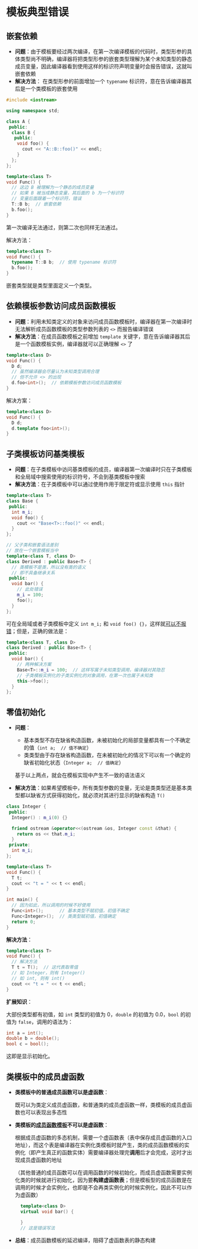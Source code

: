 # 模板典型错误

## 嵌套依赖

- **问题**：由于模板要经过两次编译，在第一次编译模板的代码时，类型形参的具体类型尚不明确，编译器将把类型形参的嵌套类型理解为某个未知类型的静态成员变量，因此编译器看到使用这样的标识符声明变量时会报告错误，这就叫嵌套依赖
- **解决方法**：
  在类型形参的前面增加一个 `typename` 标识符，意在告诉编译器其后是一个类模板的嵌套使用

```cpp
#include <iostream>

using namespace std;

class A {
 public:
  class B {
   public:
    void foo() {
      cout << "A::B::foo()" << endl;
    }
  };
};

template<class T>
void Func() {
  // 这边 B 被理解为一个静态的成员变量
  // 如果 B 被当成静态变量，其后面的 b 为一个标识符
  // 变量后面跟着一个标识符，错误
  T::B b;  // 嵌套依赖
  b.foo();
}
```

第一次编译无法通过，则第二次也同样无法通过。

解决方法：

```cpp
template<class T>
void Func() {
  typename T::B b;  // 使用 typename 标识符
  b.foo();
}
```

嵌套类型就是类型里面定义一个类型。

## 依赖模板参数访问成员函数模板

- **问题**：利用未知类定义的对象来访问成员函数模板时，编译器在第一次编译时无法解析成员函数模板的类型参数列表的 `<>` 而报告编译错误
- **解决方法**：在成员函数模板之前增加 `template` 关键字，意在告诉编译器其后是一个函数模板实例，编译器就可以正确理解 `<>` 了

```cpp
template<class D>
void Func() {
  D d;
  // 虽然编译器会尽量认为未知类型调用合理
  // 但不允许 <> 的出现
  d.foo<int>();  // 依赖模板参数访问成员函数模板
}
```

解决方案：

```cpp
template<class D>
void Func() {
  D d;
  d.template foo<int>();
}
```

## 子类模板访问基类模板

- **问题**：在子类模板中访问基类模板的成员，编译器第一次编译时只在子类模板和全局域中搜索使用的标识符号，不会到基类模板中搜索
- **解决方法**：在子类模板中可以通过使用作用于限定符或显示使用 `this` 指针

```cpp
template<class T>
class Base {
 public:
  int m_i;
  void foo() {
    cout << "Base<T>::foo()" << endl;
  }
};

// 父子类和嵌套语法差别
// 放在一个嵌套模板当中
template<class T, class D>
class Derived : public Base<T> {
  // 类模板不是类，所以没有类的语义
  // 即不具备继承关系
 public:
  void bar() {
    // 此处错误
    m_i = 100;
    foo();
  }
};
```

可在全局域或者子类模板中定义 `int m_i;` 和 `void foo() {}`，这样就<u>可以不报错</u>；但是，正确的做法是：

```cpp
template<class T, class D>
class Derived : public Base<T> {
 public:
  void bar() {
    // 两种解决方案
    Base<T>::m_i = 100;  // 这样写属于未知类型调用，编译器对其隐忍
    // 子类模板实例化的子类实例化的对象调用，在第一次也属于未知类
    this->foo();
  }
};
```

## 零值初始化

- **问题**：
  
  - 基本类型不存在缺省构造函数，未被初始化的局部变量都具有一个不确定的值（`int a;  // 值不确定`）
  - 类类型由于存在缺省构造函数，在未被初始化的情况下可以有一个确定的缺省初始化状态（`Integer a;  // 值确定`）
  
  基于以上两点，就会在模板实现中产生不一致的语法语义

- **解决方法**：如果希望模板中，所有类型参数的变量，无论是类类型还是基本类型都以缺省方式获得初始化，就必须对其进行显示的缺省构造 `T()`

```cpp
class Integer {
 public:
  Integer() : m_i(0) {}

  friend ostream &operator<<(ostream &os, Integer const &that) {
    return os << that.m_i;
  }
 private:
  int m_i;
};

template<class T>
void Func() {
  T t;
  cout << "t = " << t << endl;
}

int main() {
  // 因为如此，所以调用的时候不好使用
  Func<int>();      // 基本类型不赋初值，初值不确定
  Func<Integer>();  // 类类型赋初值，初值确定
  return 0;
}
```

**解决方法**：

```cpp
template<class T>
void Func() {
  // 解决方法
  T t = T();  // 这代表取零值
  // 如 Integer，则有 Integer()
  // 如 int, 则有 int()
  cout << "t = " << t << endl;
}
```

**扩展知识**：

大部份类型都有初值，如 `int` 类型的初值为 0，`double` 的初值为 0.0，`bool` 的初值为 `false`，调用的语法为：

```cpp
int a = int();
double b = double();
bool c = bool();
```

这即是显示初始化。

## 类模板中的成员虚函数

- **类模板中的普通成员函数可以是虚函数**：

  既可以为类定义成员虚函数，和普通类的成员虚函数一样，类模板的成员虚函数也可以表现出多态性

- **类模板的<u>成员函数模板</u>不可以是虚函数**：

  根据成员虚函数的多态机制，需要一个虚函数表（表中保存成员虚函数的入口地址），而这个表是编译器在实例化类模板时就产生，类的成员函数模板的实例化（即产生真正的函数实体）需要编译器处理完**调用**后才会完成，这时才出现成员虚函数的地址

  （其他普通的成员函数可以在调用函数的时候初始化，而成员虚函数需要实例化类的时候就进行初始化，因为要**构建虚函数表**；但是模板型的成员函数是在调用的时候才会实例化，也即是不会再类实例化的时候实例化，因此不可以作为虚函数）

  ```cpp
    template<class D>
    virtual void bar() {

    }
    // 这是错误写法
  ```

- **总结**：成员函数模板的延迟编译，阻碍了虚函数表的静态构建
